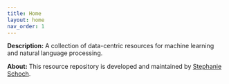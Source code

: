 ```yaml
---
title: Home
layout: home
nav_order: 1
---
```


<!--
PAPER TEMPLATE:

<details><summary><b>TITLE</b> 
<br>
&emsp;<i>AUTHORS</i>
<br>
&emsp;<i>VENUE</i>
<br>&emsp;
[<a target="_blank" rel="noopener noreferrer" href="">Paper</a>]
[<a target="_blank" rel="noopener noreferrer" href="">Code</a>]
<br>
<br>
</summary>
<blockquote> <b>Abstract:</b> TEXT
<br><br>

<details><summary><b>Notes</b></summary>TEXT
<br><br></details>

<details><summary><b>Bibtex</b></summary>
{% raw %}
<pre><code> BIBTEX
</code></pre>
{% endraw %}
</details>
</blockquote>
</details>

-->

**Description:** A collection of data-centric resources for machine learning and natural language processing.


**About:** This resource repository is developed and maintained by [Stephanie Schoch](https://stephanieschoch.com/).